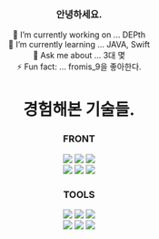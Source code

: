 <div align="center">


### 안녕하세요.

  🔭 I’m currently working on ... DEPth <br />
  🌱 I’m currently learning ... JAVA, Swift<br />
  💬 Ask me about ... 3대 몇<br />
  ⚡ Fun fact: ... fromis_9을 좋아한다.<br />


 <h1>경험해본 기술들.</h1>


  ### FRONT
<img
  src="https://img.shields.io/badge/HTML5-E34F26?style=flat-square&logo=HTML5&logoColor=white"
/>
<img
  src="https://img.shields.io/badge/CSS-1572B6?style=flat-square&logo=CSS3&logoColor=white"
/>
<img
  src="https://img.shields.io/badge/JavaScript-F7DF1E?style=flat-square&logo=JavaScript&logoColor=white"
/>
<br />
<img
  src="https://img.shields.io/badge/React-61DAFB?style=flat-square&logo=React&logoColor=white"
/>
<img
  src="https://img.shields.io/badge/TypeScript-3178C6?style=flat-square&logo=TypeScript&logoColor=white"
/>
<img
  src="https://img.shields.io/badge/Styled Components-DB7093?style=flat-square&logo=styled-components&logoColor=white"
/>
 ### TOOLS
 <img
  src="https://img.shields.io/badge/Visual Studio Code-007ACC?style=flat-square&logo=Visual Studio Code&logoColor=white"
/>
  <img
  src="https://img.shields.io/badge/Git-F05032?style=flat-square&logo=Git&logoColor=white"
/>
  <img
  src="https://img.shields.io/badge/Postman-FF6C37?style=flat-square&logo=Postman&logoColor=white"
/>
 <br />
  <img
  src="https://img.shields.io/badge/Figma-F24E1E?style=flat-square&logo=Figma&logoColor=white"
/>
   <img
  src="https://img.shields.io/badge/Notion-000000?style=flat-square&logo=Notion&logoColor=white"
/>
  <img
  src="https://img.shields.io/badge/Adobe After Effects-9999FF?style=flat-square&logo=Adobe After Effects&logoColor=white"
/>
 
 

</div>
